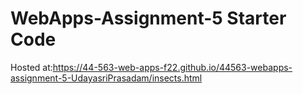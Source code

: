 # WebApps-Assignment-5 Starter Code

Hosted at:https://44-563-web-apps-f22.github.io/44563-webapps-assignment-5-UdayasriPrasadam/insects.html
